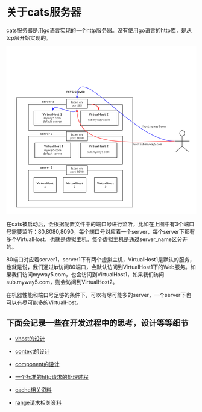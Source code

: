 # 关于cats服务器

cats服务器是用go语言实现的一个http服务器。没有使用go语言的http库，是从tcp层开始实现的。

![cats服务的结构图](https://github.com/joyme123/cats/raw/master/doc/img/cats-structure.jpg)

在cats被启动后，会根据配置文件中的端口号进行监听，比如在上图中有3个端口号需要监听：80,8080,8090。每个端口号对应着一个server，每个server下都有多个VirtualHost，也就是虚拟主机。每个虚拟主机是通过server_name区分开的。

80端口对应着server1，server1下有两个虚拟主机，VirtualHost1是默认的服务，也就是说，我们通过ip访问80端口，会默认访问到VirtualHost1下的Web服务。如果我们访问myway5.com，也会访问到VirtualHost1，如果我们访问sub.myway5.com，则会访问到VirtualHost2。

在机器性能和端口号足够的条件下，可以有尽可能多的server，一个server下也可以有尽可能多的VirtualHost。

## 下面会记录一些在开发过程中的思考，设计等等细节

 - [vhost的设计](vhost.md)

 - [context的设计](context.md)
 
 - [component的设计](component_design.md)
 
 - [一个标准的http请求的处理过程](process_a_request.md)

 - [cache相关资料](cache.md)

 - [range请求相关资料](range.md)